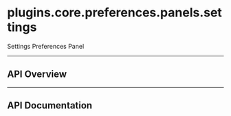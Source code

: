 # plugins.core.preferences.panels.settings

Settings Preferences Panel

---

## API Overview

---

## API Documentation

